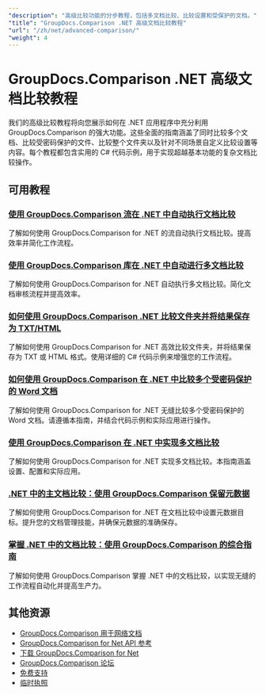 ```yaml
---
"description": "高级比较功能的分步教程，包括多文档比较、比较设置和受保护的文档。"
"title": "GroupDocs.Comparison .NET 高级文档比较教程"
"url": "/zh/net/advanced-comparison/"
"weight": 4
---
```


# GroupDocs.Comparison .NET 高级文档比较教程

我们的高级比较教程将向您展示如何在 .NET 应用程序中充分利用 GroupDocs.Comparison 的强大功能。这些全面的指南涵盖了同时比较多个文档、比较受密码保护的文件、比较整个文件夹以及针对不同场景自定义比较设置等内容。每个教程都包含实用的 C# 代码示例，用于实现超越基本功能的复杂文档比较操作。

## 可用教程

### [使用 GroupDocs.Comparison 流在 .NET 中自动执行文档比较](./net-document-comparison-groupdocs-streams/)
了解如何使用 GroupDocs.Comparison for .NET 的流自动执行文档比较。提高效率并简化工作流程。

### [使用 GroupDocs.Comparison 库在 .NET 中自动进行多文档比较](./groupdocs-comparison-net-multi-doc-automation/)
了解如何使用 GroupDocs.Comparison for .NET 自动执行多文档比较。简化文档审核流程并提高效率。

### [如何使用 GroupDocs.Comparison .NET 比较文件夹并将结果保存为 TXT/HTML](./groupdocs-comparison-net-folder-comparison-tutorial/)
了解如何使用 GroupDocs.Comparison for .NET 高效比较文件夹，并将结果保存为 TXT 或 HTML 格式。使用详细的 C# 代码示例来增强您的工作流程。

### [如何使用 GroupDocs.Comparison 在 .NET 中比较多个受密码保护的 Word 文档](./compare-password-protected-docs-groupdocs-dotnet/)
了解如何使用 GroupDocs.Comparison for .NET 无缝比较多个受密码保护的 Word 文档。请遵循本指南，并结合代码示例和实际应用进行操作。

### [使用 GroupDocs.Comparison 在 .NET 中实现多文档比较](./implement-multi-doc-comparison-groupdocs-net/)
了解如何使用 GroupDocs.Comparison for .NET 实现多文档比较。本指南涵盖设置、配置和实际应用。

### [.NET 中的主文档比较：使用 GroupDocs.Comparison 保留元数据](./groupdocs-comparison-net-metadata-target/)
了解如何使用 GroupDocs.Comparison for .NET 在文档比较中设置元数据目标。提升您的文档管理技能，并确保元数据的准确保存。

### [掌握 .NET 中的文档比较：使用 GroupDocs.Comparison 的综合指南](./mastering-document-comparison-groupdocs-dotnet/)
了解如何使用 GroupDocs.Comparison 掌握 .NET 中的文档比较，以实现无缝的工作流程自动化并提高生产力。

## 其他资源

- [GroupDocs.Comparison 用于网络文档](https://docs.groupdocs.com/comparison/net/)
- [GroupDocs.Comparison for Net API 参考](https://reference.groupdocs.com/comparison/net/)
- [下载 GroupDocs.Comparison for Net](https://releases.groupdocs.com/comparison/net/)
- [GroupDocs.Comparison 论坛](https://forum.groupdocs.com/c/comparison)
- [免费支持](https://forum.groupdocs.com/)
- [临时执照](https://purchase.groupdocs.com/temporary-license/)